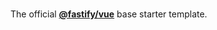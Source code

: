 <br>

The official **[@fastify/vue](https://github.com/fastify/fastify-vite/tree/dev/packages/fastify-vue)** base starter template.
